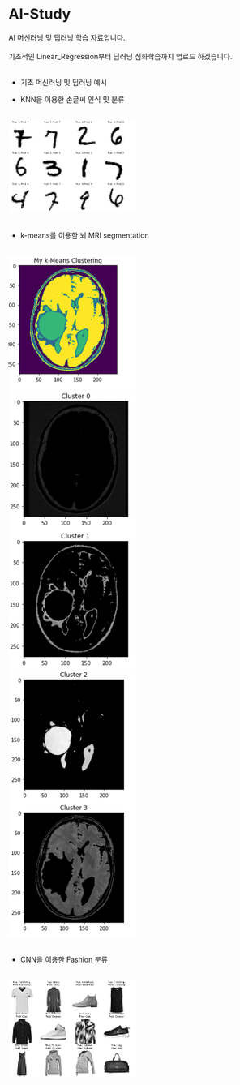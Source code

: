 # AI-Study
AI 머신러닝 및 딥러닝 학습 자료입니다.
<br><br>
기초적인 Linear_Regression부터 딥러닝 심화학습까지 업로드 하겠습니다.
<br><br>

* 기초 머신러닝 및 딥러닝 예시<br>

* KNN을 이용한 손글씨 인식 및 분류
<br>
<img src="./images/HW2.png" width="50%" height="50%"/>
<br><br>

* k-means를 이용한 뇌 MRI segmentation
<br>
<img src="./images/HW3-1.png" width="50%" height="50%"/>
<img src="./images/HW3-2.png" width="50%" height="50%"/>
<img src="./images/HW3-3.png" width="50%" height="50%"/>
<br><br>

* CNN을 이용한 Fashion 분류
<br>
<img src="./images/HW4.png" width="50%" height="50%"/>
<br><br>
